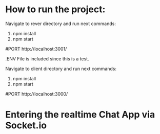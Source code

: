 # How to run the project:

Navigate to rever directory and run next commands:

1. npm install
2. npm start

#PORT http://localhost:3001/

.ENV File is included since this is a test.

Navigate to client directory and run next commands:

1. npm install
2. npm start

#PORT http://localhost:3000/


# Entering the realtime Chat App via Socket.io 
